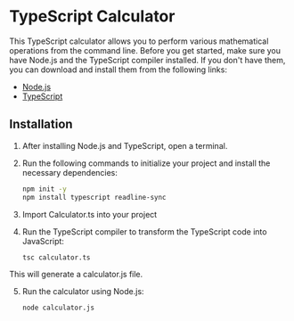 # TypeScript Calculator

This TypeScript calculator allows you to perform various mathematical operations from the command line. Before you get started, make sure you have Node.js and the TypeScript compiler installed. If you don't have them, you can download and install them from the following links:

- [Node.js](https://nodejs.org/)
- [TypeScript](https://www.typescriptlang.org/)

## Installation

1. After installing Node.js and TypeScript, open a terminal.

2. Run the following commands to initialize your project and install the necessary dependencies:

   ```bash
   npm init -y
   npm install typescript readline-sync

3. Import Calculator.ts into your project

4. Run the TypeScript compiler to transform the TypeScript code into JavaScript:

   ```bash
   tsc calculator.ts

This will generate a calculator.js file.

5. Run the calculator using Node.js:

   ```bash
   node calculator.js
